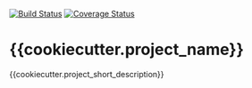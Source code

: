 [![Build Status](https://travis-ci.org/{{cookiecutter.github_username}}/{{cookiecutter.project_slug}}.svg?branch=master)](https://travis-ci.org/{{cookiecutter.github_username}}/{{cookiecutter.project_slug}})
[![Coverage Status](https://coveralls.io/repos/github/{{cookiecutter.github_username}}/{{cookiecutter.project_slug}}/badge.svg?branch=master)](https://coveralls.io/github/{{cookiecutter.github_username}}/{{cookiecutter.project_slug}}?branch=master)

# {{cookiecutter.project_name}}

{{cookiecutter.project_short_description}}
